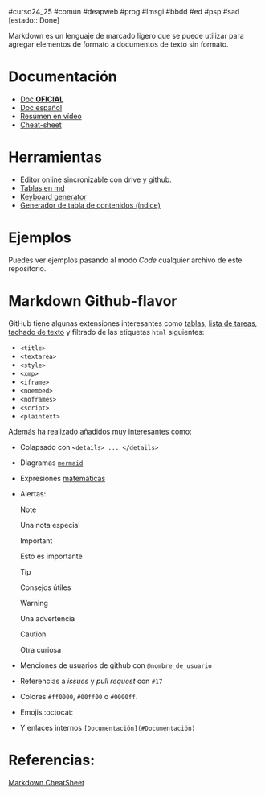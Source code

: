 #curso24_25 #común #deapweb #prog #lmsgi #bbdd #ed #psp #sad [estado:: Done]

Markdown es un lenguaje de marcado ligero que se puede utilizar para agregar elementos de formato a documentos de texto sin formato.

# Documentación
+ [Doc **OFICIAL**](https://www.markdownguide.org/basic-syntax)
+ [Doc español](https://markdown.es/sintaxis-markdown/)
+ [Resúmen en vídeo](https://www.youtube.com/watch?v=oxaH9CFpeEE)
+ [Cheat-sheet](https://www.markdownguide.org/cheat-sheet)

# Herramientas
+ [Editor online](https://stackedit.io/app#) sincronizable con drive y github.
+ [Tablas en md](https://www.tablesgenerator.com/markdown_tables)
+ [Keyboard generator](https://kbd.hsuan.xyz/)
+ [Generador de tabla de contenidos (índice)](https://binarytree.dev/markdown/toc)

# Ejemplos
Puedes ver ejemplos pasando al modo *Code* cualquier archivo de este repositorio.


# Markdown Github-flavor
GitHub tiene algunas extensiones interesantes como [tablas](https://github.github.com/gfm/#tables-extension-), [lista de tareas](https://github.github.com/gfm/#task-list-items-extension-), [tachado de texto](https://github.github.com/gfm/#strikethrough-extension-) y filtrado de las etiquetas `html` siguientes: 
*   `<title>`
*   `<textarea>`
*   `<style>`
*   `<xmp>`
*   `<iframe>`
*   `<noembed>`
*   `<noframes>`
*   `<script>`
*   `<plaintext>`

Además ha realizado añadidos muy interesantes como:
+ Colapsado con `<details> ... </details>`
+ Diagramas [`mermaid`](https://mermaid.js.org/intro/)
+ Expresiones [matemáticas](https://docs.github.com/en/get-started/writing-on-github/working-with-advanced-formatting/writing-mathematical-expressions)
+ Alertas:

  > [!NOTE]
  > Una nota especial
  
  > [!IMPORTANT]
  > Esto es importante
  
  > [!TIP]
  > Consejos útiles
  
  > [!WARNING]
  > Una advertencia
  
  > [!CAUTION]
  > Otra curiosa

+ Menciones de usuarios de github con `@nombre_de_usuario`
+ Referencias a _issues_ y _pull request_ con `#17`
+ Colores `#ff0000`, `#00ff00` o `#0000ff`.
+ Emojis :octocat:
+ Y enlaces internos `[Documentación](#Documentación)`

# Referencias:
[Markdown CheatSheet](https://github.com/lifeparticle/Markdown-Cheatsheet)